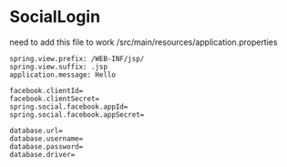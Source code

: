 # SocialLogin

need to add this file to work
/src/main/resources/application.properties

	spring.view.prefix: /WEB-INF/jsp/
	spring.view.suffix: .jsp
	application.message: Hello

	facebook.clientId=
	facebook.clientSecret=
	spring.social.facebook.appId=
	spring.social.facebook.appSecret=

	database.url=
	database.username=
	database.password=
	database.driver=